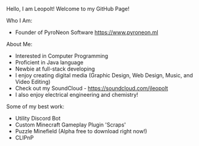 Hello, I am Leopolt! Welcome to my GitHub Page!

Who I Am:
- Founder of PyroNeon Software https://www.pyroneon.ml

About Me:
- Interested in Computer Programming
- Proficient in Java language
- Newbie at full-stack developing
- I enjoy creating digital media (Graphic Design, Web Design, Music, and Video Editing)
- Check out my SoundCloud - https://soundcloud.com/jleopolt
- I also enjoy electrical engineering and chemistry!

Some of my best work:
- Utility Discord Bot
- Custom Minecraft Gameplay Plugin 'Scraps'
- Puzzle Minefield (Alpha free to download right now!)
- CLIPnP
